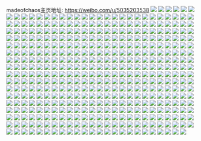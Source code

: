 madeofchaos主页地址: https://weibo.com/u/5035203538 
![](https://wx4.sinaimg.cn/mw2000/005uLcsily1h903hc8ipwj32c0340hdv.jpg) 
![](https://wx4.sinaimg.cn/mw2000/005uLcsily1h903jufvepj30i30o5qb6.jpg) 
![](https://wx4.sinaimg.cn/mw2000/005uLcsily1h903h9zjf5j32c0340u10.jpg) 
![](https://wx4.sinaimg.cn/mw2000/005uLcsily1h903kl2148j33402c04qr.jpg) 
![](https://wx4.sinaimg.cn/mw2000/005uLcsily1h903h63mp1j325b2v3e81.jpg) 
![](https://wx4.sinaimg.cn/mw2000/005uLcsily1h903h7qjraj32c0340hdw.jpg) 
![](https://wx4.sinaimg.cn/mw2000/005uLcsily1h8xq1dczd5j31sc2dsb29.jpg) 
![](https://wx4.sinaimg.cn/mw2000/005uLcsily1h8xfyd594jj31sc2dse81.jpg) 
![](https://wx4.sinaimg.cn/mw2000/005uLcsily1h8xfydpv2bj30tq0whtfg.jpg) 
![](https://wx4.sinaimg.cn/mw2000/005uLcsily1h8uyhnfavzj30ta0yh12i.jpg) 
![](https://wx4.sinaimg.cn/mw2000/005uLcsily1h8ngfp1r5bj30aa0b3mxq.jpg) 
![](https://wx4.sinaimg.cn/mw2000/005uLcsily1h8nghb0vvnj32c0340x6t.jpg) 
![](https://wx4.sinaimg.cn/mw2000/005uLcsily1h8nghj3ta8j32c0340hdu.jpg) 
![](https://wx4.sinaimg.cn/mw2000/005uLcsily1h8mxhh5skyj30v9149qay.jpg) 
![](https://wx4.sinaimg.cn/mw2000/005uLcsily1h8mxhhle7gj30v90u7wkz.jpg) 
![](https://wx4.sinaimg.cn/mw2000/005uLcsily1h8mxhgi29oj30v912rq9e.jpg) 
![](https://wx4.sinaimg.cn/mw2000/005uLcsily1h8mxhhv5x4j30v90r1dka.jpg) 
![](https://wx4.sinaimg.cn/mw2000/005uLcsily1h8h2i32r00j30kb0kb0ut.jpg) 
![](https://wx4.sinaimg.cn/mw2000/005uLcsily1h8e47pwz0oj32c0340npd.jpg) 
![](https://wx4.sinaimg.cn/mw2000/005uLcsily1h8e47mhu8gj30u4145jzp.jpg) 
![](https://wx4.sinaimg.cn/mw2000/005uLcsily1h8e483qrr7j32c0340b29.jpg) 
![](https://wx4.sinaimg.cn/mw2000/005uLcsily1h8e47x5780j32c0340u0y.jpg) 
![](https://wx4.sinaimg.cn/mw2000/005uLcsily1h8e4805yioj32c0340x6p.jpg) 
![](https://wx4.sinaimg.cn/mw2000/005uLcsily1h8e4854lamj32c0340x6p.jpg) 
![](https://wx4.sinaimg.cn/mw2000/005uLcsily1h8e47ys9bhj32c0340e81.jpg) 
![](https://wx4.sinaimg.cn/mw2000/005uLcsily1h8e494rvizj32c03404qr.jpg) 
![](https://wx4.sinaimg.cn/mw2000/005uLcsily1h8e496c5ydj32c0340u0x.jpg) 
![](https://wx4.sinaimg.cn/mw2000/005uLcsily1h8e491ppegj32c03407wi.jpg) 
![](https://wx4.sinaimg.cn/mw2000/005uLcsily1h8e482hkyrj32c0340e82.jpg) 
![](https://wx4.sinaimg.cn/mw2000/005uLcsily1h8e47uorldj33402c01ky.jpg) 
![](https://wx4.sinaimg.cn/mw2000/005uLcsily1h8e48zavcbj32c0340npd.jpg) 
![](https://wx4.sinaimg.cn/mw2000/005uLcsily1h8e4936lamj32c0340hdt.jpg) 
![](https://wx4.sinaimg.cn/mw2000/005uLcsily1h8e49jyj4rj30tz13yn2r.jpg) 
![](https://wx4.sinaimg.cn/mw2000/005uLcsily1h8a210f30hj30sg2mn1kx.jpg) 
![](https://wx4.sinaimg.cn/mw2000/005uLcsily1h8a21a51cuj30sg4447wi.jpg) 
![](https://wx4.sinaimg.cn/mw2000/005uLcsily1h8a24jlbn6j30sg3xqx6p.jpg) 
![](https://wx4.sinaimg.cn/mw2000/005uLcsily1h8a20we4rvj32dc35skjq.jpg) 
![](https://wx4.sinaimg.cn/mw2000/005uLcsily1h85zzoz85kj31pj283e81.jpg) 
![](https://wx4.sinaimg.cn/mw2000/005uLcsily1h85zzl85zwj31sc2dsqv6.jpg) 
![](https://wx4.sinaimg.cn/mw2000/005uLcsily1h85zzptlruj311y1fd140.jpg) 
![](https://wx4.sinaimg.cn/mw2000/005uLcsily1h84yhk7o46j31i61y8qv5.jpg) 
![](https://wx4.sinaimg.cn/mw2000/005uLcsily1h81me23mt6j31k11yle81.jpg) 
![](https://wx4.sinaimg.cn/mw2000/005uLcsily1h7ti5rvdaij30yw0q3td4.jpg) 
![](https://wx4.sinaimg.cn/mw2000/005uLcsily1h7ti5l2eg8j32m01ya1ky.jpg) 
![](https://wx4.sinaimg.cn/mw2000/005uLcsily1h7ti5redoxj32ow20gqv5.jpg) 
![](https://wx4.sinaimg.cn/mw2000/005uLcsily1h7ti63r10aj32ow20gqv6.jpg) 
![](https://wx4.sinaimg.cn/mw2000/005uLcsily1h7ti61fllmj32ow20gnpe.jpg) 
![](https://wx4.sinaimg.cn/mw2000/005uLcsily1h7ti5ytt2qj32ow20g1kz.jpg) 
![](https://wx4.sinaimg.cn/mw2000/005uLcsily1h7ti5uct6pj320g2owb2a.jpg) 
![](https://wx4.sinaimg.cn/mw2000/005uLcsily1h7ti5wltizj32ow20gx6p.jpg) 
![](https://wx4.sinaimg.cn/mw2000/005uLcsily1h7ti65h5d6j31xy2lkqv5.jpg) 
![](https://wx4.sinaimg.cn/mw2000/005uLcsily1h7rkgz4ltsj30q60xbjw8.jpg) 
![](https://wx4.sinaimg.cn/mw2000/005uLcsily1h7rkgzkzznj30rs0ieq6m.jpg) 
![](https://wx4.sinaimg.cn/mw2000/005uLcsily1h7rkh03bm1j30q90xb423.jpg) 
![](https://wx4.sinaimg.cn/mw2000/005uLcsily1h7rkgyjoiyj30q30xbjuy.jpg) 
![](https://wx4.sinaimg.cn/mw2000/005uLcsily1h7rkh27qp9j30qf0xb0wk.jpg) 
![](https://wx4.sinaimg.cn/mw2000/005uLcsily1h7rkh0o6j9j30qt0xc785.jpg) 
![](https://wx4.sinaimg.cn/mw2000/005uLcsily1h7rkh16eq1j30ps0xbn28.jpg) 
![](https://wx4.sinaimg.cn/mw2000/005uLcsily1h7rkh1riz8j30q20xbae6.jpg) 
![](https://wx4.sinaimg.cn/mw2000/005uLcsily1h7rkh2oyfij30rs0kqjuk.jpg) 
![](https://wx4.sinaimg.cn/mw2000/005uLcsily1h7n0ln3zerj30mk0u2tio.jpg) 
![](https://wx4.sinaimg.cn/mw2000/005uLcsigy1h75u2qoc1cj31a61p8u0x.jpg) 
![](https://wx4.sinaimg.cn/mw2000/005uLcsigy1h709kyeu0kj31ft1x34qp.jpg) 
![](https://wx4.sinaimg.cn/mw2000/005uLcsigy1h709lh142hj31ap0uqaky.jpg) 
![](https://wx4.sinaimg.cn/mw2000/005uLcsigy1h709lghl7nj31do1ughdt.jpg) 
![](https://wx4.sinaimg.cn/mw2000/005uLcsigy1h709lifuc2j32c0340kjm.jpg) 
![](https://wx4.sinaimg.cn/mw2000/005uLcsigy1h702y9mftdj31l416unh3.jpg) 
![](https://wx4.sinaimg.cn/mw2000/005uLcsigy1h702y6vquyj320g2owb29.jpg) 
![](https://wx4.sinaimg.cn/mw2000/005uLcsigy1h6nn7o568wj31oj19ktk1.jpg) 
![](https://wx4.sinaimg.cn/mw2000/005uLcsigy1h6nn7ir2t3j320d2oigpv.jpg) 
![](https://wx4.sinaimg.cn/mw2000/005uLcsigy1h6nn7kla8vj31wc2j4tby.jpg) 
![](https://wx4.sinaimg.cn/mw2000/005uLcsigy1h6nn7lj8emj30sg2dlq61.jpg) 
![](https://wx4.sinaimg.cn/mw2000/005uLcsigy1h6nn7mqvujj31ev1vuavp.jpg) 
![](https://wx4.sinaimg.cn/mw2000/005uLcsigy1h6nn7nnd0qj31f41w6h5t.jpg) 
![](https://wx4.sinaimg.cn/mw2000/005uLcsigy1h6l70mqednj32ic0mrk6k.jpg) 
![](https://wx4.sinaimg.cn/mw2000/005uLcsigy1h6l70m9uezj32cj0q9qny.jpg) 
![](https://wx4.sinaimg.cn/mw2000/005uLcsigy1h6l70nhup3j32h91c3dlj.jpg) 
![](https://wx4.sinaimg.cn/mw2000/005uLcsigy1h6l70o6br7j32l010xq7z.jpg) 
![](https://wx4.sinaimg.cn/mw2000/005uLcsigy1h6l70olwtfj31cz0anq8n.jpg) 
![](https://wx4.sinaimg.cn/mw2000/005uLcsigy1h6hvujg20yj30wi1j9wpe.jpg) 
![](https://wx4.sinaimg.cn/mw2000/005uLcsigy1h6hvulvqu0j31o02you0x.jpg) 
![](https://wx4.sinaimg.cn/mw2000/005uLcsigy1h63od6b7wuj32c03407wi.jpg) 
![](https://wx4.sinaimg.cn/mw2000/005uLcsigy1h5vug8cxbjj32dc35s4a0.jpg) 
![](https://wx4.sinaimg.cn/mw2000/005uLcsigy1h5urqpp1aij30t00t0mzy.jpg) 
![](https://wx4.sinaimg.cn/mw2000/005uLcsigy1h5urqq888pj30ve0veq4r.jpg) 
![](https://wx4.sinaimg.cn/mw2000/005uLcsigy1h5us3notrjj30va0vadht.jpg) 
![](https://wx4.sinaimg.cn/mw2000/005uLcsigy1h5us3l9a3bj30uu0uu0v0.jpg) 
![](https://wx4.sinaimg.cn/mw2000/005uLcsigy1h5us3kpwjyj30uj0uj416.jpg) 
![](https://wx4.sinaimg.cn/mw2000/005uLcsigy1h5us3m9a3fj30tf0tf75x.jpg) 
![](https://wx4.sinaimg.cn/mw2000/005uLcsigy1h5us44k22qj30rj0rj3za.jpg) 
![](https://wx4.sinaimg.cn/mw2000/005uLcsigy1h5urqqsh7jj30qc0qcmz8.jpg) 
![](https://wx4.sinaimg.cn/mw2000/005uLcsigy1h5us3lr8ngj30ts0tsq6m.jpg) 
![](https://wx4.sinaimg.cn/mw2000/005uLcsigy1h5kls5n31sj31p82dre82.jpg) 
![](https://wx4.sinaimg.cn/mw2000/005uLcsigy1h59v77we8lj32c0340npd.jpg) 
![](https://wx4.sinaimg.cn/mw2000/005uLcsigy1h59v7azmu5j32c0340b2a.jpg) 
![](https://wx4.sinaimg.cn/mw2000/005uLcsigy1h59v763zbrj32c03407ga.jpg) 
![](https://wx4.sinaimg.cn/mw2000/005uLcsigy1h59v7bycw6j32762xk7td.jpg) 
![](https://wx4.sinaimg.cn/mw2000/005uLcsigy1h59v7gmfzij32c0340e85.jpg) 
![](https://wx4.sinaimg.cn/mw2000/005uLcsigy1h59v79563dj32c0340e81.jpg) 
![](https://wx4.sinaimg.cn/mw2000/005uLcsily1h50mkrynr1j31zi2qou0x.jpg) 
![](https://wx4.sinaimg.cn/mw2000/005uLcsily1h50ml04anhj321f2soqv5.jpg) 
![](https://wx4.sinaimg.cn/mw2000/005uLcsily1h50mlryksxj32292r0qv5.jpg) 
![](https://wx4.sinaimg.cn/mw2000/005uLcsily1h50mld1d3pj32dc35rqv6.jpg) 
![](https://wx4.sinaimg.cn/mw2000/005uLcsily1h50mliqegtj31p026i7wh.jpg) 
![](https://wx4.sinaimg.cn/mw2000/005uLcsily1h50mklj8ztj32dc35re82.jpg) 
![](https://wx4.sinaimg.cn/mw2000/005uLcsily1h4xi31jxbzj30zk0k0gq3.jpg) 
![](https://wx4.sinaimg.cn/mw2000/005uLcsily1h4xhqncitij325n2vj4qq.jpg) 
![](https://wx4.sinaimg.cn/mw2000/005uLcsily1h4xhqlko71j31uk2ojqv5.jpg) 
![](https://wx4.sinaimg.cn/mw2000/005uLcsily1h4xhq66lcvj32c0340b2b.jpg) 
![](https://wx4.sinaimg.cn/mw2000/005uLcsily1h4xhq2co12j32c0340e81.jpg) 
![](https://wx4.sinaimg.cn/mw2000/005uLcsily1h4wr2jk4kij30sf34ru0x.jpg) 
![](https://wx4.sinaimg.cn/mw2000/005uLcsily1h4wr2ieasij30sg35skjm.jpg) 
![](https://wx4.sinaimg.cn/mw2000/005uLcsily1h4v53q19lsj30wi17bncj.jpg) 
![](https://wx4.sinaimg.cn/mw2000/005uLcsily1h4v53s8rmjj32c03407wi.jpg) 
![](https://wx4.sinaimg.cn/mw2000/005uLcsily1h4v53t1qgvj30wg16lh0r.jpg) 
![](https://wx4.sinaimg.cn/mw2000/005uLcsily1h4v53u7es2j32c033mhdu.jpg) 
![](https://wx4.sinaimg.cn/mw2000/005uLcsily1h4uusf6p5pj30rg10mgte.jpg) 
![](https://wx4.sinaimg.cn/mw2000/005uLcsily1h4uuslkcibj30u00u0q8u.jpg) 
![](https://wx4.sinaimg.cn/mw2000/005uLcsily1h4uuskgpt0j30u015e7bi.jpg) 
![](https://wx4.sinaimg.cn/mw2000/005uLcsily1h4ql0nbtw5j30wh0loq5h.jpg) 
![](https://wx4.sinaimg.cn/mw2000/005uLcsily1h4p4vlbdx6j30u00snk6f.jpg) 
![](https://wx4.sinaimg.cn/mw2000/005uLcsily1h4n3ltpnycj335s2dce83.jpg) 
![](https://wx4.sinaimg.cn/mw2000/005uLcsily1h4n3lvft03j335s2dce82.jpg) 
![](https://wx4.sinaimg.cn/mw2000/005uLcsily1h4n3lxrroxj32a531ju0y.jpg) 
![](https://wx4.sinaimg.cn/mw2000/005uLcsily1h4n3lyk0djj31nh1xwe35.jpg) 
![](https://wx4.sinaimg.cn/mw2000/005uLcsily1h4n3lz0n9gj30sc11sdqc.jpg) 
![](https://wx4.sinaimg.cn/mw2000/005uLcsily1h4n3m0cltnj325b2v3hdu.jpg) 
![](https://wx4.sinaimg.cn/mw2000/005uLcsily1h4krnp571bj32c0340x6p.jpg) 
![](https://wx4.sinaimg.cn/mw2000/005uLcsily1h4krmvamtnj32c0340npd.jpg) 
![](https://wx4.sinaimg.cn/mw2000/005uLcsily1h3tkekmmhqj30u012f11v.jpg) 
![](https://wx4.sinaimg.cn/mw2000/005uLcsily1h3rv1q1mmwj30hr0z8abm.jpg) 
![](https://wx4.sinaimg.cn/mw2000/005uLcsily1h2wisi2fjlj30u0141gul.jpg) 
![](https://wx4.sinaimg.cn/mw2000/005uLcsily1h2pq872b1ej30wh13zgyc.jpg) 
![](https://wx4.sinaimg.cn/mw2000/005uLcsily1h2pq87q8imj30wi11inai.jpg) 
![](https://wx4.sinaimg.cn/mw2000/005uLcsily1h2pq86n8nnj30wi13vart.jpg) 
![](https://wx4.sinaimg.cn/mw2000/005uLcsily1h2pq9cwtyzj30u011adwq.jpg) 
![](https://wx4.sinaimg.cn/mw2000/005uLcsily1h2pq87hnvyj30wi13onb0.jpg) 
![](https://wx4.sinaimg.cn/mw2000/005uLcsily1h2pq88c6y2j30wi13jk6g.jpg) 
![](https://wx4.sinaimg.cn/mw2000/005uLcsily1h2pq8ywffuj30wi146qka.jpg) 
![](https://wx4.sinaimg.cn/mw2000/005uLcsily1h2pq8z8g91j30wi138tls.jpg) 
![](https://wx4.sinaimg.cn/mw2000/005uLcsily1h2pq8yikwxj30wi13htkb.jpg) 
![](https://wx4.sinaimg.cn/mw2000/005uLcsily1h2ondgaxm9j30ea0apdh4.jpg) 
![](https://wx4.sinaimg.cn/mw2000/005uLcsily1h2on0rv6zpj32vw25xqv5.jpg) 
![](https://wx4.sinaimg.cn/mw2000/005uLcsily1h2on7dqxglj30af07tjs8.jpg) 
![](https://wx4.sinaimg.cn/mw2000/005uLcsily1h2on0shw8jj32241k9b0c.jpg) 
![](https://wx4.sinaimg.cn/mw2000/005uLcsily1h1ewds37jwj30wa0m8jw6.jpg) 
![](https://wx4.sinaimg.cn/mw2000/005uLcsily1gzv8h2589oj32c00yae49.jpg) 
![](https://wx4.sinaimg.cn/mw2000/005uLcsigy1gyy5kmceh6j30u0140790.jpg) 
![](https://wx4.sinaimg.cn/mw2000/005uLcsily1gxugxkvav7j33402c04qq.jpg) 
![](https://wx4.sinaimg.cn/mw2000/005uLcsily1gxs8m0la6uj317b0qf0wz.jpg) 
![](https://wx4.sinaimg.cn/mw2000/005uLcsily1gxs8m0tu6tj31fm0qxahb.jpg) 
![](https://wx4.sinaimg.cn/mw2000/005uLcsily1gxs8m1co68j318l0pujyq.jpg) 
![](https://wx4.sinaimg.cn/mw2000/005uLcsily1gxs8m13258j31930p3q9c.jpg) 
![](https://wx4.sinaimg.cn/mw2000/005uLcsily1gwt1m9cnykj30u0140jwk.jpg) 
![](https://wx4.sinaimg.cn/mw2000/005uLcsily1gwt1m8tbpvj30u0140n3f.jpg) 
![](https://wx4.sinaimg.cn/mw2000/005uLcsily1gwt1m9qlfnj30u0140wj4.jpg) 
![](https://wx4.sinaimg.cn/mw2000/005uLcsily1gwt1mga7ybj30u01400wv.jpg) 
![](https://wx4.sinaimg.cn/mw2000/005uLcsily1gwbocd58e9j329t0jgtkg.jpg) 
![](https://wx4.sinaimg.cn/mw2000/005uLcsily1gwbocdznjxj334014l1kx.jpg) 
![](https://wx4.sinaimg.cn/mw2000/005uLcsily1gw9rualqtij32c0340qv5.jpg) 
![](https://wx4.sinaimg.cn/mw2000/005uLcsily1gw6wrn7s1fj328w1hsb29.jpg) 
![](https://wx4.sinaimg.cn/mw2000/005uLcsily1gw6wsr4q27j31b71go1kx.jpg) 
![](https://wx4.sinaimg.cn/mw2000/005uLcsily1gw1rnq1950j30xc1ij7cj.jpg) 
![](https://wx4.sinaimg.cn/mw2000/005uLcsily1gw1rnp57bfj315o19sqdj.jpg) 
![](https://wx4.sinaimg.cn/mw2000/005uLcsily1gvqum33m1lj61kw0trwt902.jpg) 
![](https://wx4.sinaimg.cn/mw2000/005uLcsily1gvqulp0fe5j31kw0tdn3q.jpg) 
![](https://wx4.sinaimg.cn/mw2000/005uLcsily1gvqulq2g6xj31kw0ttdsx.jpg) 
![](https://wx4.sinaimg.cn/mw2000/005uLcsily1gvqulqm677j61kw0twajr02.jpg) 
![](https://wx4.sinaimg.cn/mw2000/005uLcsily1gvqulr5uskj61kw0u47f202.jpg) 
![](https://wx4.sinaimg.cn/mw2000/005uLcsily1gvqulrrrrpj61kw0trn3v02.jpg) 
![](https://wx4.sinaimg.cn/mw2000/005uLcsily1gvqum22znyj31kw0tudot.jpg) 
![](https://wx4.sinaimg.cn/mw2000/005uLcsily1gvqultw8m5j61kw0tunbv02.jpg) 
![](https://wx4.sinaimg.cn/mw2000/005uLcsily1gvqulsbnwbj61kw0ueth302.jpg) 
![](https://wx4.sinaimg.cn/mw2000/005uLcsily1gvpegxzqemj60r50r5afr02.jpg) 
![](https://wx4.sinaimg.cn/mw2000/005uLcsily1gvpegylmamj60nc0v444q02.jpg) 
![](https://wx4.sinaimg.cn/mw2000/005uLcsily1gv9d7ls3whj615o0z911x02.jpg) 
![](https://wx4.sinaimg.cn/mw2000/005uLcsily1gv9d7mhh8sj615o0ypjyy02.jpg) 
![](https://wx4.sinaimg.cn/mw2000/005uLcsily1gv9d7kkodcj615o0z0n6x02.jpg) 
![](https://wx4.sinaimg.cn/mw2000/005uLcsily1gv9d8mj5smj615o0zb48j02.jpg) 
![](https://wx4.sinaimg.cn/mw2000/005uLcsily1gv9d7n57nmj615o0ymk0e02.jpg) 
![](https://wx4.sinaimg.cn/mw2000/005uLcsily1gv9d7p2n85j60xc14pgua02.jpg) 
![](https://wx4.sinaimg.cn/mw2000/005uLcsily1gv5xnabvrqj61fg0p5dme02.jpg) 
![](https://wx4.sinaimg.cn/mw2000/005uLcsily1gv5xn9gl2pj31kw0r4dnn.jpg) 
![](https://wx4.sinaimg.cn/mw2000/005uLcsily1gv5y0nqyv1j61kw0rvdrd02.jpg) 
![](https://wx4.sinaimg.cn/mw2000/005uLcsily1gv5y37e9bfj31cr0n3n5r.jpg) 
![](https://wx4.sinaimg.cn/mw2000/005uLcsily1gv5xn8wibxj61kw0rd10g02.jpg) 
![](https://wx4.sinaimg.cn/mw2000/005uLcsily1gv5xnb2u3nj61kw0rggzz02.jpg) 
![](https://wx4.sinaimg.cn/mw2000/005uLcsily1gv4sqsslbej30xc1iwn5p.jpg) 
![](https://wx4.sinaimg.cn/mw2000/005uLcsily1gv4srt2nr7j615o0xq17202.jpg) 
![](https://wx4.sinaimg.cn/mw2000/005uLcsily1gv1dy902y1j61kw0w8tgp02.jpg) 
![](https://wx4.sinaimg.cn/mw2000/005uLcsily1gv1dy9cu01j61kw0u2tgv02.jpg) 
![](https://wx4.sinaimg.cn/mw2000/005uLcsily1gv18plpbo0j60q012ejvv02.jpg) 
![](https://wx4.sinaimg.cn/mw2000/005uLcsily1gv18p8nojhj327b2xrx31.jpg) 
![](https://wx4.sinaimg.cn/mw2000/005uLcsily1gv18pdmredj62c0340qv502.jpg) 
![](https://wx4.sinaimg.cn/mw2000/005uLcsily1gv18pff91bj33402c0b29.jpg) 
![](https://wx4.sinaimg.cn/mw2000/005uLcsily1guyf2waaanj617q0wsdw102.jpg) 
![](https://wx4.sinaimg.cn/mw2000/005uLcsily1guyf2vxjjcj61sg13lh8o02.jpg) 
![](https://wx4.sinaimg.cn/mw2000/005uLcsily1guyf2wv0ezj62391jw1kx02.jpg) 
![](https://wx4.sinaimg.cn/mw2000/005uLcsily1gtt9vudd9xj611z0ardgw02.jpg) 
![](https://wx4.sinaimg.cn/mw2000/005uLcsily1gtbt1wbxoxj30hs0ewtc3.jpg) 
![](https://wx4.sinaimg.cn/mw2000/005uLcsily1gtbt1wubj4j30hs0lr43m.jpg) 
![](https://wx4.sinaimg.cn/mw2000/005uLcsily1gtbt1xi9duj30hs0epwhb.jpg) 
![](https://wx4.sinaimg.cn/mw2000/005uLcsily1gtbt1y1799j30hs0eyq6k.jpg) 
![](https://wx4.sinaimg.cn/mw2000/005uLcsily1gtbt1w0hr1j30hs0lmjxr.jpg) 
![](https://wx4.sinaimg.cn/mw2000/005uLcsily1gtbt1ydew5j30hs0evact.jpg) 
![](https://wx4.sinaimg.cn/mw2000/005uLcsily1gtbsynv6xgj30hs0t6grw.jpg) 
![](https://wx4.sinaimg.cn/mw2000/005uLcsily1gtbsyoa47ej30hs0g3tc3.jpg) 
![](https://wx4.sinaimg.cn/mw2000/005uLcsily1gtbsyon1znj30hs0hbdjx.jpg) 
![](https://wx4.sinaimg.cn/mw2000/005uLcsily1gtbsyp1mqjj30hs0jp783.jpg) 
![](https://wx4.sinaimg.cn/mw2000/005uLcsily1gt7kmm7pgtj61kw0uj0zo02.jpg) 
![](https://wx4.sinaimg.cn/mw2000/005uLcsily1gt7kmlnxroj30rs1aidm6.jpg) 
![](https://wx4.sinaimg.cn/mw2000/005uLcsily1gt7kmmtelmj30rs0uijwd.jpg) 
![](https://wx4.sinaimg.cn/mw2000/005uLcsily1gt7kmosll0j30rs0u5ahk.jpg) 
![](https://wx4.sinaimg.cn/mw2000/005uLcsily1gsjuvvmzejj32g31nqkig.jpg) 
![](https://wx4.sinaimg.cn/mw2000/005uLcsily1gs31ksjpjcj32c01oznmk.jpg) 
![](https://wx4.sinaimg.cn/mw2000/005uLcsily1grw4nzucszj60rs0r8gq402.jpg) 
![](https://wx4.sinaimg.cn/mw2000/005uLcsily1grw4o188tzj319a0pdgpd.jpg) 
![](https://wx4.sinaimg.cn/mw2000/005uLcsily1grw4obikgfj60rs0uiq7s02.jpg) 
![](https://wx4.sinaimg.cn/mw2000/005uLcsily1grw4ozr7hkj30rs0q6aff.jpg) 
![](https://wx4.sinaimg.cn/mw2000/005uLcsily1grw4pe4a6vj30rs0zeaeq.jpg) 
![](https://wx4.sinaimg.cn/mw2000/005uLcsily1grw4pehj9hj30rs0r7juq.jpg) 
![](https://wx4.sinaimg.cn/mw2000/005uLcsily1grria8mzypj63400k7grm02.jpg) 
![](https://wx4.sinaimg.cn/mw2000/005uLcsily1grria9xb6tj32iz0uxhci.jpg) 
![](https://wx4.sinaimg.cn/mw2000/005uLcsily1grriaao6vzj31no1nogqc.jpg) 
![](https://wx4.sinaimg.cn/mw2000/005uLcsily1grmx8nv6lvj32b22lz1kx.jpg) 
![](https://wx4.sinaimg.cn/mw2000/005uLcsily1grmx8n5i0mj30ab0ab0u1.jpg) 
![](https://wx4.sinaimg.cn/mw2000/005uLcsily1grmx8mhyqrj30v90v9td2.jpg) 
![](https://wx4.sinaimg.cn/mw2000/005uLcsily1grmx8msqlqj30f30f3jsl.jpg) 
![](https://wx4.sinaimg.cn/mw2000/005uLcsily1grldol4ovij30v80phq6j.jpg) 
![](https://wx4.sinaimg.cn/mw2000/005uLcsily1grld1muc95j30q90gr75d.jpg) 
![](https://wx4.sinaimg.cn/mw2000/005uLcsily1gpyf3gpl4mj32c0340u0m.jpg) 
![](https://wx4.sinaimg.cn/mw2000/005uLcsily1gpy4gqe677j32c03407wi.jpg) 
![](https://wx4.sinaimg.cn/mw2000/005uLcsily1gpy4gvyb9mj32c0340kjm.jpg) 
![](https://wx4.sinaimg.cn/mw2000/005uLcsily1gpy4h6thnoj32c0340u0y.jpg) 
![](https://wx4.sinaimg.cn/mw2000/005uLcsily1gpy4hc1f0tj32c0340kjm.jpg) 
![](https://wx4.sinaimg.cn/mw2000/005uLcsily1gpldiwjjisj30hs1bpqt6.jpg) 
![](https://wx4.sinaimg.cn/mw2000/005uLcsily1gpldizdllzj30hs1bx1hy.jpg) 
![](https://wx4.sinaimg.cn/mw2000/005uLcsily1gpbmtb2rqyj30kg0bc0u5.jpg) 
![](https://wx4.sinaimg.cn/mw2000/005uLcsily1gpbmtaon4kj30s10f50uh.jpg) 
![](https://wx4.sinaimg.cn/mw2000/005uLcsily1gp6e78abt1j30hs0jcdrx.jpg) 
![](https://wx4.sinaimg.cn/mw2000/005uLcsily1gp6e7esojoj30hs0sbnd5.jpg) 
![](https://wx4.sinaimg.cn/mw2000/005uLcsily1gp6e7a96c8j30hs0smtp2.jpg) 
![](https://wx4.sinaimg.cn/mw2000/005uLcsily1gp6e7722m8j30hs0jutla.jpg) 
![](https://wx4.sinaimg.cn/mw2000/005uLcsily1gp6e7bmqwxj30hs0rz7jj.jpg) 
![](https://wx4.sinaimg.cn/mw2000/005uLcsily1gp6e7dds7uj30hs0t1dzq.jpg) 
![](https://wx4.sinaimg.cn/mw2000/005uLcsily1gp4ov6gq0aj30qo0loq8j.jpg) 
![](https://wx4.sinaimg.cn/mw2000/005uLcsily1gozpyuh5u3j30hw0ektbj.jpg) 
![](https://wx4.sinaimg.cn/mw2000/005uLcsily1gozq1s83tkj30v51270yn.jpg) 
![](https://wx4.sinaimg.cn/mw2000/005uLcsily1goyvp8wim9j32c0340nkn.jpg) 
![](https://wx4.sinaimg.cn/mw2000/005uLcsily1goyvp7aujrj33402c0au0.jpg) 
![](https://wx4.sinaimg.cn/mw2000/005uLcsily1goyvp66musj30v90ni0w9.jpg) 
![](https://wx4.sinaimg.cn/mw2000/005uLcsily1goqnrk8x3rj31sf2994qp.jpg) 
![](https://wx4.sinaimg.cn/mw2000/005uLcsily1goqnri3y5hj31sg2dswul.jpg) 
![](https://wx4.sinaimg.cn/mw2000/005uLcsily1goqmn7upt3j32ds1sgni1.jpg) 
![](https://wx4.sinaimg.cn/mw2000/005uLcsily1goqmna9sfzj31e21yk1kx.jpg) 
![](https://wx4.sinaimg.cn/mw2000/005uLcsily1goqmndjq76j31sf28ldyy.jpg) 
![](https://wx4.sinaimg.cn/mw2000/005uLcsily1goqk7ijllnj31ik1ik7ib.jpg) 
![](https://wx4.sinaimg.cn/mw2000/005uLcsily1goqk7aqpbyj32bt1qvtns.jpg) 
![](https://wx4.sinaimg.cn/mw2000/005uLcsily1goqk7dh3haj33402c04qp.jpg) 
![](https://wx4.sinaimg.cn/mw2000/005uLcsily1goqk7gjutlj33402c0h5y.jpg) 
![](https://wx4.sinaimg.cn/mw2000/005uLcsily1gojicrdit9j32c03404qp.jpg) 
![](https://wx4.sinaimg.cn/mw2000/005uLcsily1gobqo301ynj30hs0qotm3.jpg) 
![](https://wx4.sinaimg.cn/mw2000/005uLcsily1gobqo25eprj30hs0r47jq.jpg) 
![](https://wx4.sinaimg.cn/mw2000/005uLcsily1go4khikn1ej30rs1aoqai.jpg) 
![](https://wx4.sinaimg.cn/mw2000/005uLcsily1go4khi3cnbj30rs0v4gr8.jpg) 
![](https://wx4.sinaimg.cn/mw2000/005uLcsily1go4khivc0tj30fj0f0ab8.jpg) 
![](https://wx4.sinaimg.cn/mw2000/005uLcsily1go05lfr50bj32322s3b29.jpg) 
![](https://wx4.sinaimg.cn/mw2000/005uLcsily1gns8uqfo07j31n9270ka8.jpg) 
![](https://wx4.sinaimg.cn/mw2000/005uLcsily1gnoi3uje9cj32c02nrqv6.jpg) 
![](https://wx4.sinaimg.cn/mw2000/005uLcsily1gnmdr0qte2j30v914ztj6.jpg) 
![](https://wx4.sinaimg.cn/mw2000/005uLcsily1gnmdr0fr2kj30v8152ajf.jpg) 
![](https://wx4.sinaimg.cn/mw2000/005uLcsily1gnmdr18go8j30v21597b5.jpg) 
![](https://wx4.sinaimg.cn/mw2000/005uLcsily1gnmdr1mklqj30v9158wpr.jpg) 
![](https://wx4.sinaimg.cn/mw2000/005uLcsily1gnmdr2548xj30v915e7bn.jpg) 
![](https://wx4.sinaimg.cn/mw2000/005uLcsily1gnmdr2ltl1j30v814xdoq.jpg) 
![](https://wx4.sinaimg.cn/mw2000/005uLcsily1gnm71lb4fgj31kw0vdwk7.jpg) 
![](https://wx4.sinaimg.cn/mw2000/005uLcsily1gnirxngbhsj30v80m0dn7.jpg) 
![](https://wx4.sinaimg.cn/mw2000/005uLcsily1gnirxodx6uj30v80j043o.jpg) 
![](https://wx4.sinaimg.cn/mw2000/005uLcsily1gnirxp4gddj30v9123dk9.jpg) 
![](https://wx4.sinaimg.cn/mw2000/005uLcsily1gnirz2g3iwj32c02c0h3m.jpg) 
![](https://wx4.sinaimg.cn/mw2000/005uLcsily1gnirxl68a3j32c03407ka.jpg) 
![](https://wx4.sinaimg.cn/mw2000/005uLcsily1gnirxqpicqj32c0340wm8.jpg) 
![](https://wx4.sinaimg.cn/mw2000/005uLcsily1gnme1mmzu8j31g62bvat0.jpg) 
![](https://wx4.sinaimg.cn/mw2000/005uLcsily1gn3swxd5wwj30rs17xtie.jpg) 
![](https://wx4.sinaimg.cn/mw2000/005uLcsily1gn2mu5w2mxj31a91pk7mp.jpg) 
![](https://wx4.sinaimg.cn/mw2000/005uLcsily1gn2mu5fyyuj31k722i4qp.jpg) 
![](https://wx4.sinaimg.cn/mw2000/005uLcsily1gmzzksrdvxj30rs2dc1et.jpg) 
![](https://wx4.sinaimg.cn/mw2000/005uLcsily1gmspev53ghj30im0k80uu.jpg) 
![](https://wx4.sinaimg.cn/mw2000/005uLcsily1gmndj7oqzgj324t2jtqv6.jpg) 
![](https://wx4.sinaimg.cn/mw2000/005uLcsily1gmiv20foyuj30v91257fi.jpg) 
![](https://wx4.sinaimg.cn/mw2000/005uLcsily1gmiv1zmlzvj30qv14aqed.jpg) 
![](https://wx4.sinaimg.cn/mw2000/005uLcsily1gmiv20wdfuj30xc0hgtca.jpg) 
![](https://wx4.sinaimg.cn/mw2000/005uLcsily1gmc3c18lswj30kw1b5q9s.jpg) 
![](https://wx4.sinaimg.cn/mw2000/005uLcsily1gmc3c1pup8j30kw0zb79c.jpg) 
![](https://wx4.sinaimg.cn/mw2000/005uLcsily1gm7gknfvoyj30qk11vasx.jpg) 
![](https://wx4.sinaimg.cn/mw2000/005uLcsily1gm7gkp53yaj33402c0e81.jpg) 
![](https://wx4.sinaimg.cn/mw2000/005uLcsily1gm2o46t7c8j325x2ylk81.jpg) 
![](https://wx4.sinaimg.cn/mw2000/005uLcsily1gm0i4fqtf7j32c0340b29.jpg) 
![](https://wx4.sinaimg.cn/mw2000/005uLcsily1gm0i4m4fnkj32mv0ol481.jpg) 
![](https://wx4.sinaimg.cn/mw2000/005uLcsily1gm0i4iw6eaj32c03407ps.jpg) 
![](https://wx4.sinaimg.cn/mw2000/005uLcsily1gm0i4bfnmjj32c0340npd.jpg) 
![](https://wx4.sinaimg.cn/mw2000/005uLcsily1gm0i4kqsjkj32c0340af8.jpg) 
![](https://wx4.sinaimg.cn/mw2000/005uLcsily1gm0i4hfefmj32xr0oc7bv.jpg) 
![](https://wx4.sinaimg.cn/mw2000/005uLcsily1glshysw5ilj32c03404h7.jpg) 
![](https://wx4.sinaimg.cn/mw2000/005uLcsily1glshyuts87j32c0340tpc.jpg) 
![](https://wx4.sinaimg.cn/mw2000/005uLcsily1glm82pcpusj30kw0l840x.jpg) 
![](https://wx4.sinaimg.cn/mw2000/005uLcsily1glm82pwwl6j30rs0tlaep.jpg) 
![](https://wx4.sinaimg.cn/mw2000/005uLcsily1glm82q8xorj30rs0ri0zb.jpg) 
![](https://wx4.sinaimg.cn/mw2000/005uLcsily1glm82pm1adj30kw0ks415.jpg) 
![](https://wx4.sinaimg.cn/mw2000/005uLcsily1glm4oowjm9j32c0340b2a.jpg) 
![](https://wx4.sinaimg.cn/mw2000/005uLcsily1gllbf3qed2j30v914kajk.jpg) 
![](https://wx4.sinaimg.cn/mw2000/005uLcsily1gllbf46un4j30v9136guz.jpg) 
![](https://wx4.sinaimg.cn/mw2000/005uLcsily1gllbf4lxohj30v914f47i.jpg) 
![](https://wx4.sinaimg.cn/mw2000/005uLcsily1glkv5nigvjj32c0340wlz.jpg) 
![](https://wx4.sinaimg.cn/mw2000/005uLcsily1glkv5mqvyjj30na0na75i.jpg) 
![](https://wx4.sinaimg.cn/mw2000/005uLcsily1glkv45vh8bj321w2tuh8h.jpg) 
![](https://wx4.sinaimg.cn/mw2000/005uLcsily1glkv7ho9ihj30ky0qcn1g.jpg) 
![](https://wx4.sinaimg.cn/mw2000/005uLcsily1glkv5qpejrj32n5280e81.jpg) 
![](https://wx4.sinaimg.cn/mw2000/005uLcsily1glkv6q48wbj30th1ann7v.jpg) 
![](https://wx4.sinaimg.cn/mw2000/005uLcsily1glff02135cj32c0340qv6.jpg) 
![](https://wx4.sinaimg.cn/mw2000/005uLcsily1glff05jhd9j32c02s3hdt.jpg) 
![](https://wx4.sinaimg.cn/mw2000/005uLcsily1glb0a6v9y3j32c02c0k4e.jpg) 
![](https://wx4.sinaimg.cn/mw2000/005uLcsily1gl9sl3pbukj32c02c0ale.jpg) 
![](https://wx4.sinaimg.cn/mw2000/005uLcsily1gl9sl6pajtj32c0340b29.jpg) 
![](https://wx4.sinaimg.cn/mw2000/005uLcsily1gl5uhn2qpzj31tf2t1e4x.jpg) 
![](https://wx4.sinaimg.cn/mw2000/005uLcsily1gl5uhqpa14j316o1kwn9n.jpg) 
![](https://wx4.sinaimg.cn/mw2000/005uLcsily1gl5uhp0ugdj322x309e5t.jpg) 
![](https://wx4.sinaimg.cn/mw2000/005uLcsily1gl5uhrxz64j32c0340tsz.jpg) 
![](https://wx4.sinaimg.cn/mw2000/005uLcsily1gl3wn5y8cmj312k1f448d.jpg) 
![](https://wx4.sinaimg.cn/mw2000/005uLcsily1gl3wn6hu7ej30ru0modki.jpg) 
![](https://wx4.sinaimg.cn/mw2000/005uLcsily1gl3wp4qduwj307f07fmxg.jpg) 
![](https://wx4.sinaimg.cn/mw2000/005uLcsily1gl3wn4pk50j32c0340e7v.jpg) 
![](https://wx4.sinaimg.cn/mw2000/005uLcsily1gl3wn7qhm4j32c0340n5n.jpg) 
![](https://wx4.sinaimg.cn/mw2000/005uLcsily1gl3wna0remj32c0340e3b.jpg) 
![](https://wx4.sinaimg.cn/mw2000/005uLcsily1gl1uynvvn8j30kw0n2q8c.jpg) 
![](https://wx4.sinaimg.cn/mw2000/005uLcsily1gl1uynmivoj30kw0n778t.jpg) 
![](https://wx4.sinaimg.cn/mw2000/005uLcsily1gkwlbsgu66j32c03401ky.jpg) 
![](https://wx4.sinaimg.cn/mw2000/005uLcsily1gkwlbuhhixj32c03401ky.jpg) 
![](https://wx4.sinaimg.cn/mw2000/005uLcsily1gkpvozntrmj32c0340e82.jpg) 
![](https://wx4.sinaimg.cn/mw2000/005uLcsily1gkpvorgjxyj32c02jattf.jpg) 
![](https://wx4.sinaimg.cn/mw2000/005uLcsily1gkpvox3km2j32802yo7wh.jpg) 
![](https://wx4.sinaimg.cn/mw2000/005uLcsily1gkpvovber0j32c0340np1.jpg) 
![](https://wx4.sinaimg.cn/mw2000/005uLcsily1gkpvoqlnyuj30wm17h7jz.jpg) 
![](https://wx4.sinaimg.cn/mw2000/005uLcsily1gkpvp4fxz6j31eo21yhdt.jpg) 
![](https://wx4.sinaimg.cn/mw2000/005uLcsily1gkpvp2g9paj32c0340hdt.jpg) 
![](https://wx4.sinaimg.cn/mw2000/005uLcsily1gkpvophybyj32c0340kjm.jpg) 
![](https://wx4.sinaimg.cn/mw2000/005uLcsily1gkpvotn52zj32b22t4kar.jpg) 
![](https://wx4.sinaimg.cn/mw2000/005uLcsily1gknrsd4xpij32c0340hdt.jpg) 
![](https://wx4.sinaimg.cn/mw2000/005uLcsily1gknrs9ngs9j32c02c04jn.jpg) 
![](https://wx4.sinaimg.cn/mw2000/005uLcsily1gknrsb16iej31sz1ubato.jpg) 
![](https://wx4.sinaimg.cn/mw2000/005uLcsily1gknrseyh8lj33402c0b29.jpg) 
![](https://wx4.sinaimg.cn/mw2000/005uLcsily1gknrsftgxnj32c0340wsk.jpg) 
![](https://wx4.sinaimg.cn/mw2000/005uLcsily1gknrsiviuwj31dm1uaqmh.jpg) 
![](https://wx4.sinaimg.cn/mw2000/005uLcsily1gknees7fv7j332n22xarh.jpg) 
![](https://wx4.sinaimg.cn/mw2000/005uLcsily1gkneepooobj32c02c0tno.jpg) 
![](https://wx4.sinaimg.cn/mw2000/005uLcsily1gknefbl3f6j30hj0kjgn0.jpg) 
![](https://wx4.sinaimg.cn/mw2000/005uLcsily1gkfj7pnvpgj321x2c0qv5.jpg) 
![](https://wx4.sinaimg.cn/mw2000/005uLcsily1gkfj7k7d2lj32c03401kx.jpg) 
![](https://wx4.sinaimg.cn/mw2000/005uLcsily1gkfj80iwm6j32c0340qv6.jpg) 
![](https://wx4.sinaimg.cn/mw2000/005uLcsily1gkfj89vaewj311d0ywdsk.jpg) 
![](https://wx4.sinaimg.cn/mw2000/005uLcsily1gknrcsbdraj31wp2fr7wh.jpg) 
![](https://wx4.sinaimg.cn/mw2000/005uLcsily1gknrcp6mjqj32c0340hdt.jpg) 
![](https://wx4.sinaimg.cn/mw2000/005uLcsily1gk1axbylx2j30v80h67de.jpg) 
![](https://wx4.sinaimg.cn/mw2000/005uLcsily1gjyey92zchj30il0ja776.jpg) 
![](https://wx4.sinaimg.cn/mw2000/005uLcsily1gjxbmsquzqj32692s91kz.jpg) 
![](https://wx4.sinaimg.cn/mw2000/005uLcsily1gjxbmy9p66j32c03407pq.jpg) 
![](https://wx4.sinaimg.cn/mw2000/005uLcsily1gjftgx4xyrj32c0340u0y.jpg) 
![](https://wx4.sinaimg.cn/mw2000/005uLcsily1gjftguinxsj31p719odgt.jpg) 
![](https://wx4.sinaimg.cn/mw2000/005uLcsily1gjfth0gotaj32c0340qv6.jpg) 
![](https://wx4.sinaimg.cn/mw2000/005uLcsily1gjfth2pkkvj310f1b6qds.jpg) 
![](https://wx4.sinaimg.cn/mw2000/005uLcsily1gjftj9t26cj31n121h4nj.jpg) 
![](https://wx4.sinaimg.cn/mw2000/005uLcsily1gjftgy20jdj31ks2c0k2s.jpg) 
![](https://wx4.sinaimg.cn/mw2000/005uLcsily1gjaaiepwquj32c0340npd.jpg) 
![](https://wx4.sinaimg.cn/mw2000/005uLcsily1gj92fec55gj30p40gkjty.jpg) 
![](https://wx4.sinaimg.cn/mw2000/005uLcsily1gj92feofkjj30pt0hvadm.jpg) 
![](https://wx4.sinaimg.cn/mw2000/005uLcsily1gj92ff0j93j30qr0hmtb7.jpg) 
![](https://wx4.sinaimg.cn/mw2000/005uLcsily1gj92fdqwmij30od0h7gox.jpg) 
![](https://wx4.sinaimg.cn/mw2000/005uLcsily1gipfx6shr5j30u02k3aio.jpg) 
![](https://wx4.sinaimg.cn/mw2000/005uLcsily1gio5twlebvj32c03401kx.jpg) 
![](https://wx4.sinaimg.cn/mw2000/005uLcsily1gio5u0ckq9j3291301hdt.jpg) 
![](https://wx4.sinaimg.cn/mw2000/005uLcsily1gio5tydkwoj31pi2b3hdt.jpg) 
![](https://wx4.sinaimg.cn/mw2000/005uLcsily1givzn4vf9qj32c0340qv7.jpg) 
![](https://wx4.sinaimg.cn/mw2000/005uLcsily1givzn5ykl8j31f21f2kjl.jpg) 
![](https://wx4.sinaimg.cn/mw2000/005uLcsily1givzn6dhipj30e80fmtcf.jpg) 
![](https://wx4.sinaimg.cn/mw2000/005uLcsily1gilsnxqmraj3118118n92.jpg) 
![](https://wx4.sinaimg.cn/mw2000/005uLcsily1gilso13cbhj322x2efb2a.jpg) 
![](https://wx4.sinaimg.cn/mw2000/005uLcsily1gidsx7rwi5j30ok0gv10c.jpg) 
![](https://wx4.sinaimg.cn/mw2000/005uLcsily1gi04oj7gb3j32c02c01kx.jpg) 
![](https://wx4.sinaimg.cn/mw2000/005uLcsily1gg1gtv2ljjj30tx1dfnpd.jpg) 
![](https://wx4.sinaimg.cn/mw2000/005uLcsily1gg18mxf9l7j316n0man5b.jpg) 
![](https://wx4.sinaimg.cn/mw2000/005uLcsily1gg18my4y6ij316o0m8djs.jpg) 
![](https://wx4.sinaimg.cn/mw2000/005uLcsily1gg18mz9m2jj316o0mhano.jpg) 
![](https://wx4.sinaimg.cn/mw2000/005uLcsily1gg18mx8ikxj316n0modlr.jpg) 
![](https://wx4.sinaimg.cn/mw2000/005uLcsily1gg18myfa70j30qm0eaacg.jpg) 
![](https://wx4.sinaimg.cn/mw2000/005uLcsily1gg18mxl3ltj31660mstdj.jpg) 
![](https://wx4.sinaimg.cn/mw2000/005uLcsily1gg18myyk4sj316o0n6dle.jpg) 
![](https://wx4.sinaimg.cn/mw2000/005uLcsily1gg18mymj9fj316o0ms461.jpg) 
![](https://wx4.sinaimg.cn/mw2000/005uLcsily1gg18mxyyiuj314o0iu78f.jpg) 
![](https://wx4.sinaimg.cn/mw2000/005uLcsily1gftajk6b8mj32c03401kx.jpg) 
![](https://wx4.sinaimg.cn/mw2000/005uLcsily1gftajje0v5j31jx1jxka8.jpg) 
![](https://wx4.sinaimg.cn/mw2000/005uLcsily1gftajlh9z0j33402c0dp8.jpg) 
![](https://wx4.sinaimg.cn/mw2000/005uLcsily1gftai1zrjtj325a2p6b29.jpg) 
![](https://wx4.sinaimg.cn/mw2000/005uLcsily1gftai2twmuj32c0313b29.jpg) 
![](https://wx4.sinaimg.cn/mw2000/005uLcsily1gftai3ealwj30zr1fptj1.jpg) 
![](https://wx4.sinaimg.cn/mw2000/005uLcsily1gfqsvjr3s8j30nv0foq4t.jpg) 
![](https://wx4.sinaimg.cn/mw2000/005uLcsily1gfczngcxnvj31mn0v90yq.jpg) 
![](https://wx4.sinaimg.cn/mw2000/005uLcsily1gfcznh8t7rj31mt0v9gru.jpg) 
![](https://wx4.sinaimg.cn/mw2000/005uLcsily1gfcznhhw8zj30v90k1jue.jpg) 
![](https://wx4.sinaimg.cn/mw2000/005uLcsily1gfcznfyhnaj30un0jcq6i.jpg) 
![](https://wx4.sinaimg.cn/mw2000/005uLcsily1gf3mgrit04j33402c07wh.jpg) 
![](https://wx4.sinaimg.cn/mw2000/005uLcsily1gf3mgsdcm5j31mz1fwtkq.jpg) 
![](https://wx4.sinaimg.cn/mw2000/005uLcsily1gf3mgsmbgoj312p0y0q7x.jpg) 
![](https://wx4.sinaimg.cn/mw2000/005uLcsily1gf3fylj0dcj31kw24vkhc.jpg) 
![](https://wx4.sinaimg.cn/mw2000/005uLcsily1gey68w6kxij318a1p4wqe.jpg) 
![](https://wx4.sinaimg.cn/mw2000/005uLcsily1gey68vwxu2j30o70sfacl.jpg) 
![](https://wx4.sinaimg.cn/mw2000/005uLcsily1gey68wl2afj30v807mjx5.jpg) 
![](https://wx4.sinaimg.cn/mw2000/005uLcsily1gdz723jkxsj31e01jawlb.jpg) 
![](https://wx4.sinaimg.cn/mw2000/005uLcsily1gdz7258cmtj32c0340e82.jpg) 
![](https://wx4.sinaimg.cn/mw2000/005uLcsily1gditn8z588j31kw1kw7wh.jpg) 
![](https://wx4.sinaimg.cn/mw2000/005uLcsily1gdccyr99doj31an08fgpq.jpg) 
![](https://wx4.sinaimg.cn/mw2000/005uLcsily1gdccyt91hkj32va0smx62.jpg) 
![](https://wx4.sinaimg.cn/mw2000/005uLcsily1gdccysl5m1j32dk0ffgx7.jpg) 
![](https://wx4.sinaimg.cn/mw2000/005uLcsily1gdccytt573j30si08twgg.jpg) 
![](https://wx4.sinaimg.cn/mw2000/005uLcsily1gdccys0bdxj30rk06v0tf.jpg) 
![](https://wx4.sinaimg.cn/mw2000/005uLcsily1gdaysuuoeej32c0340x6q.jpg) 
![](https://wx4.sinaimg.cn/mw2000/005uLcsily1gd50bq1nutj32c0310hdt.jpg) 
![](https://wx4.sinaimg.cn/mw2000/005uLcsily1gcqgn95nadj30ct1xpdqv.jpg) 
![](https://wx4.sinaimg.cn/mw2000/005uLcsily1gcj9wnkxdsj31h71gz1kx.jpg) 
![](https://wx4.sinaimg.cn/mw2000/005uLcsily1gai7n0b8n2j32wf2bxkjo.jpg) 
![](https://wx4.sinaimg.cn/mw2000/005uLcsily1gai7lsuqn4j32c02c0u0y.jpg) 
